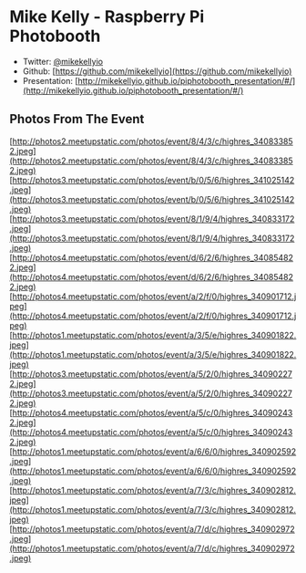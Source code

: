 # Mike Kelly - Raspberry Pi Photobooth

* Twitter: [@mikekellyio](https://twitter.com/mikekellyio)
* Github: [https://github.com/mikekellyio](https://github.com/mikekellyio)
* Presentation: [http://mikekellyio.github.io/piphotobooth_presentation/#/](http://mikekellyio.github.io/piphotobooth_presentation/#/)

## Photos From The Event
[http://photos2.meetupstatic.com/photos/event/8/4/3/c/highres_340833852.jpeg](http://photos2.meetupstatic.com/photos/event/8/4/3/c/highres_340833852.jpeg)
[http://photos3.meetupstatic.com/photos/event/b/0/5/6/highres_341025142.jpeg](http://photos3.meetupstatic.com/photos/event/b/0/5/6/highres_341025142.jpeg)
[http://photos3.meetupstatic.com/photos/event/8/1/9/4/highres_340833172.jpeg](http://photos3.meetupstatic.com/photos/event/8/1/9/4/highres_340833172.jpeg)
[http://photos4.meetupstatic.com/photos/event/d/6/2/6/highres_340854822.jpeg](http://photos4.meetupstatic.com/photos/event/d/6/2/6/highres_340854822.jpeg)
[http://photos4.meetupstatic.com/photos/event/a/2/f/0/highres_340901712.jpeg](http://photos4.meetupstatic.com/photos/event/a/2/f/0/highres_340901712.jpeg)
[http://photos1.meetupstatic.com/photos/event/a/3/5/e/highres_340901822.jpeg](http://photos1.meetupstatic.com/photos/event/a/3/5/e/highres_340901822.jpeg)
[http://photos3.meetupstatic.com/photos/event/a/5/2/0/highres_340902272.jpeg](http://photos3.meetupstatic.com/photos/event/a/5/2/0/highres_340902272.jpeg)
[http://photos4.meetupstatic.com/photos/event/a/5/c/0/highres_340902432.jpeg](http://photos4.meetupstatic.com/photos/event/a/5/c/0/highres_340902432.jpeg)
[http://photos1.meetupstatic.com/photos/event/a/6/6/0/highres_340902592.jpeg](http://photos1.meetupstatic.com/photos/event/a/6/6/0/highres_340902592.jpeg)
[http://photos1.meetupstatic.com/photos/event/a/7/3/c/highres_340902812.jpeg](http://photos1.meetupstatic.com/photos/event/a/7/3/c/highres_340902812.jpeg)
[http://photos1.meetupstatic.com/photos/event/a/7/d/c/highres_340902972.jpeg](http://photos1.meetupstatic.com/photos/event/a/7/d/c/highres_340902972.jpeg)

